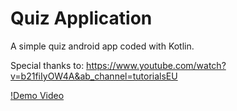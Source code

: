 # Quiz Application
A simple quiz android app coded with Kotlin.  

Special thanks to: https://www.youtube.com/watch?v=b21fiIyOW4A&ab_channel=tutorialsEU

[!Demo Video](https://user-images.githubusercontent.com/19357352/145685000-6ed97338-8272-46af-b88c-081082d15193.mov)

